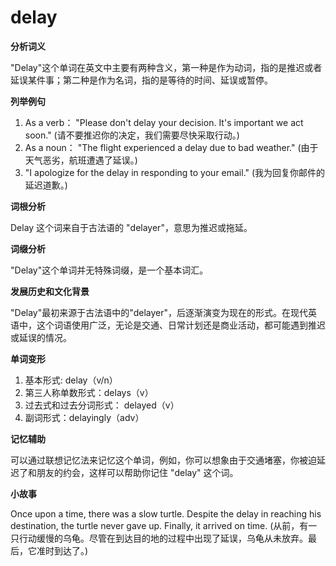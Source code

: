 # delay

**分析词义**

  

"Delay"这个单词在英文中主要有两种含义，第一种是作为动词，指的是推迟或者延误某件事；第二种是作为名词，指的是等待的时间、延误或暂停。

  

**列举例句**

  

1.  As a verb： "Please don't delay your decision. It's important we act soon." (请不要推迟你的决定，我们需要尽快采取行动。)
2.  As a noun： "The flight experienced a delay due to bad weather." (由于天气恶劣，航班遭遇了延误。)
3.  "I apologize for the delay in responding to your email." (我为回复你邮件的延迟道歉。)

  

**词根分析**

  

Delay 这个词来自于古法语的 "delayer"，意思为推迟或拖延。

  

**词缀分析**

  

"Delay"这个单词并无特殊词缀，是一个基本词汇。

  

**发展历史和文化背景**

  

"Delay"最初来源于古法语中的"delayer"，后逐渐演变为现在的形式。在现代英语中，这个词语使用广泛，无论是交通、日常计划还是商业活动，都可能遇到推迟或延误的情况。

  

**单词变形**

  

1.  基本形式: delay（v/n）
2.  第三人称单数形式：delays（v）
3.  过去式和过去分词形式： delayed（v）
4.  副词形式：delayingly（adv）

  

**记忆辅助**

  

可以通过联想记忆法来记忆这个单词，例如，你可以想象由于交通堵塞，你被迫延迟了和朋友的约会，这样可以帮助你记住 "delay" 这个词。

  

**小故事**

  

Once upon a time, there was a slow turtle. Despite the delay in reaching his destination, the turtle never gave up. Finally, it arrived on time. (从前，有一只行动缓慢的乌龟。尽管在到达目的地的过程中出现了延误，乌龟从未放弃。最后，它准时到达了。)
